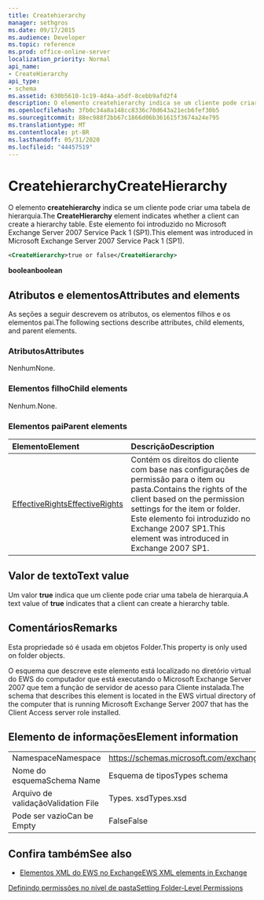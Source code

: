 ```yaml
---
title: Createhierarchy
manager: sethgros
ms.date: 09/17/2015
ms.audience: Developer
ms.topic: reference
ms.prod: office-online-server
localization_priority: Normal
api_name:
- CreateHierarchy
api_type:
- schema
ms.assetid: 630b5610-1c19-4d4a-a5df-8cebb9afd2f4
description: O elemento createhierarchy indica se um cliente pode criar uma tabela de hierarquia. Este elemento foi introduzido no Microsoft Exchange Server 2007 Service Pack 1 (SP1).
ms.openlocfilehash: 3fb0c34a8a148cc8336c70d643a21ecb6fef30b5
ms.sourcegitcommit: 88ec988f2bb67c1866d06b361615f3674a24e795
ms.translationtype: MT
ms.contentlocale: pt-BR
ms.lasthandoff: 05/31/2020
ms.locfileid: "44457519"
---
```

# <a name="createhierarchy"></a><span data-ttu-id="64c07-104">Createhierarchy</span><span class="sxs-lookup"><span data-stu-id="64c07-104">CreateHierarchy</span></span>

<span data-ttu-id="64c07-105">O elemento **createhierarchy** indica se um cliente pode criar uma tabela de hierarquia.</span><span class="sxs-lookup"><span data-stu-id="64c07-105">The **CreateHierarchy** element indicates whether a client can create a hierarchy table.</span></span> <span data-ttu-id="64c07-106">Este elemento foi introduzido no Microsoft Exchange Server 2007 Service Pack 1 (SP1).</span><span class="sxs-lookup"><span data-stu-id="64c07-106">This element was introduced in Microsoft Exchange Server 2007 Service Pack 1 (SP1).</span></span> 
  
```xml
<CreateHierarchy>true or false</CreateHierarchy>
```

 <span data-ttu-id="64c07-107">**boolean**</span><span class="sxs-lookup"><span data-stu-id="64c07-107">**boolean**</span></span>
## <a name="attributes-and-elements"></a><span data-ttu-id="64c07-108">Atributos e elementos</span><span class="sxs-lookup"><span data-stu-id="64c07-108">Attributes and elements</span></span>

<span data-ttu-id="64c07-109">As seções a seguir descrevem os atributos, os elementos filhos e os elementos pai.</span><span class="sxs-lookup"><span data-stu-id="64c07-109">The following sections describe attributes, child elements, and parent elements.</span></span>
  
### <a name="attributes"></a><span data-ttu-id="64c07-110">Atributos</span><span class="sxs-lookup"><span data-stu-id="64c07-110">Attributes</span></span>

<span data-ttu-id="64c07-111">Nenhum</span><span class="sxs-lookup"><span data-stu-id="64c07-111">None.</span></span>
  
### <a name="child-elements"></a><span data-ttu-id="64c07-112">Elementos filho</span><span class="sxs-lookup"><span data-stu-id="64c07-112">Child elements</span></span>

<span data-ttu-id="64c07-113">Nenhum.</span><span class="sxs-lookup"><span data-stu-id="64c07-113">None.</span></span>
  
### <a name="parent-elements"></a><span data-ttu-id="64c07-114">Elementos pai</span><span class="sxs-lookup"><span data-stu-id="64c07-114">Parent elements</span></span>

|<span data-ttu-id="64c07-115">**Elemento**</span><span class="sxs-lookup"><span data-stu-id="64c07-115">**Element**</span></span>|<span data-ttu-id="64c07-116">**Descrição**</span><span class="sxs-lookup"><span data-stu-id="64c07-116">**Description**</span></span>|
|:-----|:-----|
|[<span data-ttu-id="64c07-117">EffectiveRights</span><span class="sxs-lookup"><span data-stu-id="64c07-117">EffectiveRights</span></span>](effectiverights.md) <br/> |<span data-ttu-id="64c07-118">Contém os direitos do cliente com base nas configurações de permissão para o item ou pasta.</span><span class="sxs-lookup"><span data-stu-id="64c07-118">Contains the rights of the client based on the permission settings for the item or folder.</span></span> <span data-ttu-id="64c07-119">Este elemento foi introduzido no Exchange 2007 SP1.</span><span class="sxs-lookup"><span data-stu-id="64c07-119">This element was introduced in Exchange 2007 SP1.</span></span>  <br/> |
   
## <a name="text-value"></a><span data-ttu-id="64c07-120">Valor de texto</span><span class="sxs-lookup"><span data-stu-id="64c07-120">Text value</span></span>

<span data-ttu-id="64c07-121">Um valor **true** indica que um cliente pode criar uma tabela de hierarquia.</span><span class="sxs-lookup"><span data-stu-id="64c07-121">A text value of **true** indicates that a client can create a hierarchy table.</span></span> 
  
## <a name="remarks"></a><span data-ttu-id="64c07-122">Comentários</span><span class="sxs-lookup"><span data-stu-id="64c07-122">Remarks</span></span>

<span data-ttu-id="64c07-123">Esta propriedade só é usada em objetos Folder.</span><span class="sxs-lookup"><span data-stu-id="64c07-123">This property is only used on folder objects.</span></span>
  
<span data-ttu-id="64c07-124">O esquema que descreve este elemento está localizado no diretório virtual do EWS do computador que está executando o Microsoft Exchange Server 2007 que tem a função de servidor de acesso para Cliente instalada.</span><span class="sxs-lookup"><span data-stu-id="64c07-124">The schema that describes this element is located in the EWS virtual directory of the computer that is running Microsoft Exchange Server 2007 that has the Client Access server role installed.</span></span>
  
## <a name="element-information"></a><span data-ttu-id="64c07-125">Elemento de informações</span><span class="sxs-lookup"><span data-stu-id="64c07-125">Element information</span></span>

|||
|:-----|:-----|
|<span data-ttu-id="64c07-126">Namespace</span><span class="sxs-lookup"><span data-stu-id="64c07-126">Namespace</span></span>  <br/> |https://schemas.microsoft.com/exchange/services/2006/types  <br/> |
|<span data-ttu-id="64c07-127">Nome do esquema</span><span class="sxs-lookup"><span data-stu-id="64c07-127">Schema Name</span></span>  <br/> |<span data-ttu-id="64c07-128">Esquema de tipos</span><span class="sxs-lookup"><span data-stu-id="64c07-128">Types schema</span></span>  <br/> |
|<span data-ttu-id="64c07-129">Arquivo de validação</span><span class="sxs-lookup"><span data-stu-id="64c07-129">Validation File</span></span>  <br/> |<span data-ttu-id="64c07-130">Types. xsd</span><span class="sxs-lookup"><span data-stu-id="64c07-130">Types.xsd</span></span>  <br/> |
|<span data-ttu-id="64c07-131">Pode ser vazio</span><span class="sxs-lookup"><span data-stu-id="64c07-131">Can be Empty</span></span>  <br/> |<span data-ttu-id="64c07-132">False</span><span class="sxs-lookup"><span data-stu-id="64c07-132">False</span></span>  <br/> |
   
## <a name="see-also"></a><span data-ttu-id="64c07-133">Confira também</span><span class="sxs-lookup"><span data-stu-id="64c07-133">See also</span></span>



- [<span data-ttu-id="64c07-134">Elementos XML do EWS no Exchange</span><span class="sxs-lookup"><span data-stu-id="64c07-134">EWS XML elements in Exchange</span></span>](ews-xml-elements-in-exchange.md)


[<span data-ttu-id="64c07-135">Definindo permissões no nível de pasta</span><span class="sxs-lookup"><span data-stu-id="64c07-135">Setting Folder-Level Permissions</span></span>](https://msdn.microsoft.com/library/c7530e86-5112-401c-b10a-9c054ae59f07%28Office.15%29.aspx)

